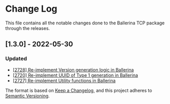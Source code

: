 # Change Log
This file contains all the notable changes done to the Ballerina TCP package through the releases.

## [1.3.0] - 2022-05-30

### Updated
- [[2728] Re-implement Version generation logic in Ballerina](https://github.com/ballerina-platform/ballerina-standard-library/issues/2728)
- [[2720] Re-implement UUID of Type 1 generation in Ballerina](https://github.com/ballerina-platform/ballerina-standard-library/issues/2720)
- [[2727] Re-implement Utility functions in Ballerina](https://github.com/ballerina-platform/ballerina-standard-library/issues/2727)

The format is based on [Keep a Changelog](https://keepachangelog.com/en/1.0.0/), and this project adheres to [Semantic Versioning](https://semver.org/spec/v2.0.0.html).